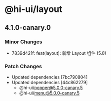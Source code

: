 # @hi-ui/layout

## 4.1.0-canary.0

### Minor Changes

- 7839d421f: feat(layout): 新增 Layout 组件 (5.0)

### Patch Changes

- Updated dependencies [7bc790804]
- Updated dependencies [44c862279]
  - @hi-ui/popper@5.0.0-canary.5
  - @hi-ui/menu@5.0.0-canary.5
